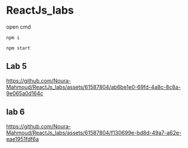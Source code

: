# ReactJs_labs
open cmd
  ```
  npm i
  ```
  ```
  npm start
  ```

## Lab 5


https://github.com/Noura-Mahmoud/ReactJs_labs/assets/61587804/ab6be1e0-69fd-4a8c-8c8a-9e065a0d164c

## lab 6


https://github.com/Noura-Mahmoud/ReactJs_labs/assets/61587804/f130699e-bd8d-49a7-a62e-eae1951fdf6a

